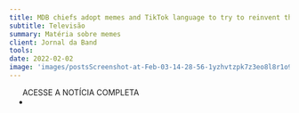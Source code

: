 ```yaml
---
title: MDB chiefs adopt memes and TikTok language to try to reinvent themselves; see video 10-31-2021 - Power
subtitle: Televisão
summary: Matéria sobre memes
client: Jornal da Band
tools: 
date: 2022-02-02
image: 'images/postsScreenshot-at-Feb-03-14-28-56-1yzhvtzpk7z3eo8l8r1o9kg8ujgsho6qnspzyk60aelg.png'
---
```




<div class="post__share"><ul class="share__list list-reset">ACESSE A NOTÍCIA COMPLETA<li class="share__item" style="margin-left: 10px"><a class="share__link share__facebook" style="background: #fa5657" href="https://www.youtube.com/watch?v=sUm_lJetYpo" 
onclick=window.open(this.href, 'pop-up', 'left=20,top=20,width=500,height=500,toolbar=1,resizable=0'); return false;" title="Link" rel="nofollow"><i class="fa-solid fa-link"></i></a></li></ul></div>
<!-- <div class="gallery-box"><div class="gallery"><img src="/clipping/images/example-1.jpg" loading="lazy" alt="Project"><img src="/clipping/images/example-2.jpg" loading="lazy" alt="Project"></div><em>Gallery / <a href="https://www.freepik.com/" target="_blank">Freepic</a></em></div> -->